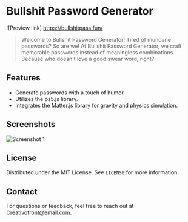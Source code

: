 # Bullshit Password Generator

![Preview link]
https://bullshitpass.fun/

> Welcome to Bullshit Password Generator! Tired of mundane passwords? So are we! At Bullshit Password Generator, we craft memorable passwords
> instead of meaningless combinations. Because who doesn't love a good swear word, right?

## Features

- Generate passwords with a touch of humor.
- Utilizes the ps5.js library.
- Integrates the Matter.js library for gravity and physics simulation.

## Screenshots

![Screenshot 1](https://devfront.me/Bullshit/BullshitPass.jpg)

## License

Distributed under the MIT License. See `LICENSE` for more information.

## Contact

For questions or feedback, feel free to reach out at [Creativofront@email.com](mailto:your@email.com).
